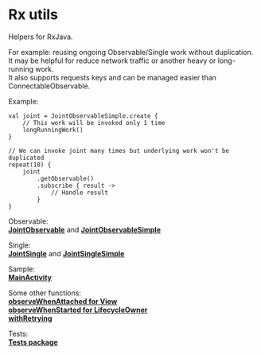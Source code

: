 # Rx utils

Helpers for RxJava. 

For example: reusing ongoing Observable/Single work without duplication.  
It may be helpful for reduce network traffic or another heavy or long-running work.   
It also supports requests keys and can be managed easier than ConnectableObservable.  

Example:  
```
val joint = JointObservableSimple.create { 
    // This work will be invoked only 1 time
    longRunningWork() 
}

// We can invoke joint many times but underlying work won't be duplicated
repeat(10) {
    joint
        .getObservable()
        .subscribe { result ->
            // Handle result
        }
}
```

Observable:  
[**JointObservable**](rxutils/src/main/java/crocodile8008/rxutils/joint/JointObservable.kt) 
and [**JointObservableSimple**](rxutils/src/main/java/crocodile8008/rxutils/joint/JointObservableSimple.kt)  

Single:  
[**JointSingle**](rxutils/src/main/java/crocodile8008/rxutils/joint/JointSingle.kt) and 
[**JointSingleSimple**](rxutils/src/main/java/crocodile8008/rxutils/joint/JointSingleSimple.kt)  
  
Sample:  
[**MainActivity**](app/src/main/java/crocodile8008/rxutils/MainActivity.kt)  

Some other functions:  
[**observeWhenAttached for View**](rxutils/src/main/java/crocodile8008/rxutils/android/RxAndroidUtils.kt)    
[**observeWhenStarted for LifecycleOwner**](rxutils/src/main/java/crocodile8008/rxutils/android/RxAndroidUtils.kt)  
[**withRetrying**](rxutils/src/main/java/crocodile8008/rxutils/Retrying.kt)  

Tests:  
[**Tests package**](rxutils/src/test/java/crocodile8008/rxutils/)  
